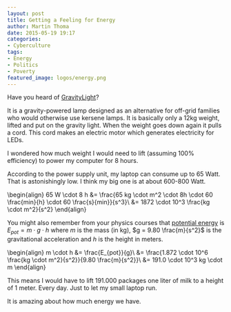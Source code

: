 ```yaml
---
layout: post
title: Getting a Feeling for Energy
author: Martin Thoma
date: 2015-05-19 19:17
categories:
- Cyberculture
tags:
- Energy
- Politics
- Poverty
featured_image: logos/energy.png
---
```

Have you heard of [GravityLight](https://www.indiegogo.com/projects/gravitylight-made-in-africa/x/7191655#/story)?

It is a gravity-powered lamp designed as an alternative for off-grid families
who would otherwise use kersene lamps. It is basically only a 12kg weight,
lifted and put on the gravity light. When the weight goes down again it pulls a
cord. This cord makes an electric motor which generates electricity for LEDs.

I wondered how much weight I would need to lift (assuming 100% efficiency) to
power my computer for 8 hours.

According to the power supply unit, my laptop can consume up to 65 Watt. That
is astonishingly low. I think my big one is at about 600-800 Watt.

\begin{align}
65 W \cdot 8 h &= \frac{65 kg \cdot m^2 \cdot 8h \cdot 60 \frac{min}{h} \cdot 60 \frac{s}{min}}{s^3}\\
&= 1872 \cdot 10^3 \frac{kg \cdot m^2}{s^2}
\end{align}

You might also remember from your physics courses that [potential energy](https://en.wikipedia.org/wiki/Potential_energy) is $E_{pot} = m \cdot g \cdot h$ where $m$ is the mass
(in kg), $g = 9.80 \frac{m}{s^2}$ is the gravitational acceleration and $h$ is
the height in meters.

\begin{align}
m \cdot h &= \frac{E_{pot}}{g}\\
&= \frac{1.872 \cdot 10^6 \frac{kg \cdot m^2}{s^2}}{9.80 \frac{m}{s^2}}\\
&= 191.0 \cdot 10^3 kg \cdot m
\end{align}

This means I would have to lift 191.000 packages one liter of milk to a height
of 1 meter. Every day. Just to let my small laptop run.

It is amazing about how much energy we have.